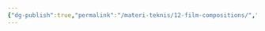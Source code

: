 ```yaml
---
{"dg-publish":true,"permalink":"/materi-teknis/12-film-compositions/","noteIcon":"","created":"2025-10-30T19:40:40.796+07:00","updated":"2025-10-18T14:29:08.000+07:00"}
---
```


